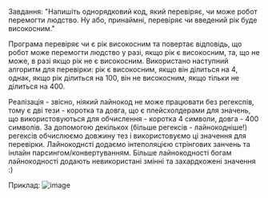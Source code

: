 Завдання: "Напишіть однорядковий код, який перевіряє, чи може робот перемогти людство. Ну або, принаймні, перевіряє чи введений рік буде високосним."

Програма перевіряє чи є рік високосним та повертає відповідь, що робот може перемогти людство у разі, якщо рік є високосним, та, що не може, в разі якщо рік не є високосним.
Використано наступний алгоритм для перевірки: рік є високосним, якщо він ділиться на 4, однак, якщо рік ділиться на 100, він не високосним, якщо тільки не ділиться на 400.

Реалізація - звісно, ніякий лайнокод не може працювати без регекспів, тому є дві тези - коротка та довга, що є плейсхолдерами для значень, що використовуються для обчислення - коротка 4 символи, довга - 400 символів. 
За допомогою декількох (більше регексів - лайнокодніше!) регексів обчислюємо довжину тез і використовуємо ці значення для перевірки.
Лайнокоднсті додаємо інтеполяцією стрінгових занчень та інлайн парсингом/конвертуванням. Більше лайнокодності богам лайнокодності додають невикористані змінні та захардкожені значення :)

Приклад:
![image](https://github.com/user-attachments/assets/59aafa28-10c2-4946-a35f-e4f5dea4075a)

